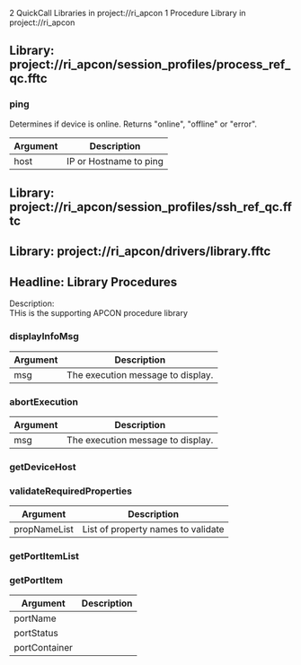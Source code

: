2 QuickCall Libraries in project://ri_apcon
1 Procedure Library in project://ri_apcon
## Library: project://ri_apcon/session_profiles/process_ref_qc.fftc
### ping
Determines if device is online. Returns "online", "offline" or "error".

Argument | Description
------------ | -------------
host | IP or Hostname to ping
## Library: project://ri_apcon/session_profiles/ssh_ref_qc.fftc
## Library: project://ri_apcon/drivers/library.fftc
## Headline: Library Procedures
Description:  
THis is the supporting APCON procedure library  
  
### displayInfoMsg

Argument | Description
------------ | -------------
msg | The execution message to display.
### abortExecution

Argument | Description
------------ | -------------
msg | The execution message to display.
### getDeviceHost
### validateRequiredProperties

Argument | Description
------------ | -------------
propNameList | List of property names to validate
### getPortItemList
### getPortItem

Argument | Description
------------ | -------------
portName | 
portStatus | 
portContainer | 
